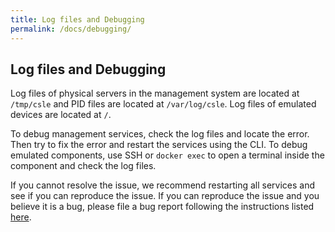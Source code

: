 ```yaml
---
title: Log files and Debugging
permalink: /docs/debugging/
---
```


## Log files and Debugging

Log files of physical servers in the management system are 
located at `/tmp/csle` and PID files are 
located at `/var/log/csle`. 
Log files of emulated devices are located at `/`.

To debug management services, check the log files and locate the error. 
Then try to fix the error and restart the services using the CLI. 
To debug emulated components, use SSH or `docker exec` 
to open a terminal inside the component and check the log files.

If you cannot resolve the issue, we recommend restarting all services 
and see if you can reproduce the issue. If you can reproduce the issue 
and you believe it is a bug, please file a bug report following 
the instructions listed <a href="../development-conventions">here</a>.
